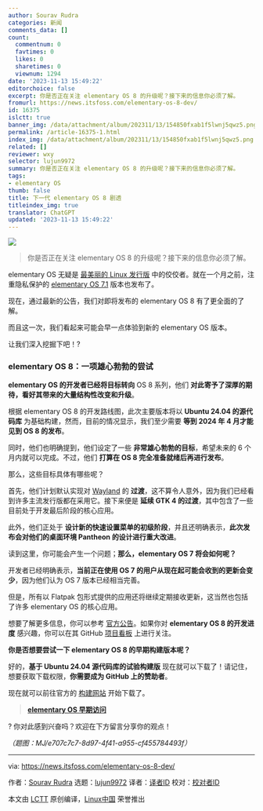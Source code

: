 ```yaml
---
author: Sourav Rudra
categories: 新闻
comments_data: []
count:
  commentnum: 0
  favtimes: 0
  likes: 0
  sharetimes: 0
  viewnum: 1294
date: '2023-11-13 15:49:22'
editorchoice: false
excerpt: 你是否正在关注 elementary OS 8 的升级呢？接下来的信息你必须了解。
fromurl: https://news.itsfoss.com/elementary-os-8-dev/
id: 16375
islctt: true
banner_img: /data/attachment/album/202311/13/154850fxab1f5lwnj5qwz5.png
permalink: /article-16375-1.html
index_img: /data/attachment/album/202311/13/154850fxab1f5lwnj5qwz5.png.thumb.jpg
related: []
reviewer: wxy
selector: lujun9972
summary: 你是否正在关注 elementary OS 8 的升级呢？接下来的信息你必须了解。
tags:
- elementary OS
thumb: false
title: 下一代 elementary OS 8 剧透
titleindex_img: true
translator: ChatGPT
updated: '2023-11-13 15:49:22'
---
```


![](/data/attachment/album/202311/13/154850fxab1f5lwnj5qwz5.png)



> 
> 你是否正在关注 elementary OS 8 的升级呢？接下来的信息你必须了解。
> 
> 
> 


elementary OS 无疑是 [最美丽的 Linux 发行版](https://itsfoss.com/beautiful-linux-distributions/) 中的佼佼者。就在一个月之前，注重隐私保护的 [elementary OS 7.1](https://news.itsfoss.com/elementary-os-7-1/) 版本也发布了。


现在，通过最新的公告，我们对即将发布的 elementary OS 8 有了更全面的了解。


而且这一次，我们看起来可能会早一点体验到新的 elementary OS 版本。


让我们深入挖掘下吧！?


### elementary OS 8：一项雄心勃勃的尝试


**elementary OS 的开发者已经将目标转向** OS 8 系列，他们 **对此寄予了深厚的期待，看好其带来的大量结构性改变和升级**。


根据 elementary OS 8 的开发路线图，此次主要版本将以 **Ubuntu 24.04 的源代码库** 为基础构建，然而，目前的情况显示，我们至少需要 **等到 2024 年 4 月才能见到 OS 8 的发布**。


同时，他们也明确提到，他们设定了一些 **非常雄心勃勃的目标**，希望未来的 6 个月内就可以完成。不过，他们 **打算在 OS 8 完全准备就绪后再进行发布**。


那么，这些目标具体有哪些呢？


首先，他们计划默认实现对 [Wayland](https://wayland.freedesktop.org/) 的 **过渡**，这不算令人意外，因为我们已经看到许多主流发行版都在采用它。接下来便是 **延续 GTK 4 的过渡**，其中包含了一些目前处于开发最后阶段的核心应用。


此外，他们正处于 **设计新的快速设置菜单的初级阶段**，并且还明确表示，**此次发布会对他们的桌面环境 Pantheon 的设计进行重大改进**。


读到这里，你可能会产生一个问题；**那么，elementary OS 7 将会如何呢？**


开发者已经明确表示，**当前正在使用 OS 7 的用户从现在起可能会收到的更新会变少**，因为他们认为 OS 7 版本已经相当完善。


但是，所有以 Flatpak 包形式提供的应用还将继续定期接收更新，这当然也包括了许多 elementary OS 的核心应用。


想要了解更多信息，你可以参考 [官方公告](https://blog.elementary.io/lets-talk-os-8/)。如果你对 **elementary OS 8 的开发进度** 感兴趣，你可以在其 GitHub [项目看板](https://github.com/orgs/elementary/projects/128/views/1) 上进行关注。


**你是否想要尝试一下 elementary OS 8 的早期构建版本呢？**


好的，**基于 Ubuntu 24.04 源代码库的试验构建版** 现在就可以下载了！请记住，想要获取下载权限，**你需要成为 GitHub 上的赞助者**。


现在就可以前往官方的 [构建网站](https://builds.elementary.io/) 开始下载了。



> 
> **[elementary OS 早期访问](https://builds.elementary.io/)**
> 
> 
> 


? 你对此感到兴奋吗？欢迎在下方留言分享你的观点！


*（题图：MJ/e707c7c7-8d97-4f41-a955-cf455784493f）*




---


via: <https://news.itsfoss.com/elementary-os-8-dev/>


作者：[Sourav Rudra](https://news.itsfoss.com/author/sourav/) 选题：[lujun9972](https://github.com/lujun9972) 译者：[译者ID](https://github.com/%E8%AF%91%E8%80%85ID) 校对：[校对者ID](https://github.com/%E6%A0%A1%E5%AF%B9%E8%80%85ID)


本文由 [LCTT](https://github.com/LCTT/TranslateProject) 原创编译，[Linux中国](https://linux.cn/) 荣誉推出